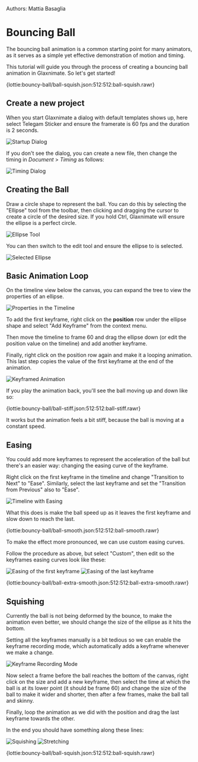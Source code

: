 Authors: Mattia Basaglia


# Bouncing Ball

The bouncing ball animation is a common starting point for many animators,
as it serves as a simple yet effective demonstration of motion and timing.

This tutorial will guide you through the process of creating a
bouncing ball animation in Glaxnimate. So let's get started!

{lottie:bouncy-ball/ball-squish.json:512:512:ball-squish.rawr}


Create a new project
--------------------

When you start Glaxnimate a dialog with default templates shows up,
here select Telegam Sticker and ensure the framerate is 60 fps and the duration is 2 seconds.

![Startup Dialog](./template.png)

If you don't see the dialog, you can create a new file,
then change the timing in _Document_ > _Timing_ as follows:

![Timing Dialog](./timing.png)


Creating the Ball
-----------------

Draw a circle shape to represent the ball.
You can do this by selecting the "Ellipse" tool from the toolbar,
then clicking and dragging the cursor to create a circle of the desired size.
If you hold Ctrl, Glaxnimate will ensure the ellipse is a perfect circle.


![Ellipse Tool](./tool.png)


You can then switch to the edit tool and ensure the ellipse to is selected.


![Selected Ellipse](./select.png)


Basic Animation Loop
--------------------

On the timeline view below the canvas, you can expand the tree to view the properties of an ellipse.

![Properties in the Timeline](./timeline-empty.png)

To add the first keyframe, right click on the **position** row under the
ellipse shape and select "Add Keyframe" from the context menu.

Then move the timeline to frame 60 and drag the ellipse down
(or edit the position value on the timeline) and add another keyframe.

Finally, right click on the position row again and make it a looping animation.
This last step copies the value of the first keyframe at the end of the animation.

![Keyframed Animation](./timeline-full.png)

If you play the animation back, you'll see the ball moving up and down like so:

{lottie:bouncy-ball/ball-stiff.json:512:512:ball-stiff.rawr}

It works but the animation feels a bit stiff, because the ball is moving at a constant speed.


Easing
------


You could add more keyframes to represent the acceleration of the ball
but there's an easier way: changing the easing curve of the keyframe.

Right click on the first keyframe in the timeline and change
"Transition to Next" to "Ease".
Similarly, select the last keyframe and set the "Transition from Previous"
also to "Ease".

![Timeline with Easing](./timeline-ease.png)

What this does is make the ball speed up as it leaves the first keyframe
and slow down to reach the last.

{lottie:bouncy-ball/ball-smooth.json:512:512:ball-smooth.rawr}


To make the effect more pronounced, we can use custom easing curves.

Follow the procedure as above, but select "Custom", then edit so the
keyframes easing curves look like these:


![Easing of the first keyframe](./easing-custom-1.png)
![Easing of the last keyframe](./easing-custom-2.png)


{lottie:bouncy-ball/ball-extra-smooth.json:512:512:ball-extra-smooth.rawr}


Squishing
---------


Currently the ball is not being deformed by the bounce, to make the animation even better,
we should change the size of the ellipse as it hits the bottom.

Setting all the keyframes manually is a bit tedious so we can enable the
keyframe recording mode, which automatically adds a keyframe whenever we make a change.


![Keyframe Recording Mode](./record.png)

Now select a frame before the ball reaches the bottom of the canvas,
right click on the size and add a new keyframe,
then select the time at which the ball is at its lower point (it should be frame 60)
and change the size of the ball to make it wider and shorter,
then after a few frames, make the ball tall and skinny.

Finally, loop the animation as we did with the position and drag the last
keyframe towards the other.

In the end you should have something along these lines:

![Squishing](./squish-1.png)
![Stretching](./squish-2.png)


{lottie:bouncy-ball/ball-squish.json:512:512:ball-squish.rawr}
